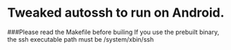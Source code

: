 # Tweaked autossh to run on Android.
###Please read the Makefile before builing
If you use the prebuilt binary, the ssh executable path must be /system/xbin/ssh
